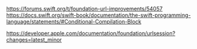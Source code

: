 


https://forums.swift.org/t/foundation-url-improvements/54057
https://docs.swift.org/swift-book/documentation/the-swift-programming-language/statements/#Conditional-Compilation-Block

https://developer.apple.com/documentation/foundation/urlsession?changes=latest_minor
